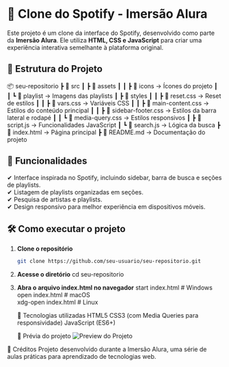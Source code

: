 # 🎵 Clone do Spotify - Imersão Alura  

Este projeto é um clone da interface do Spotify, desenvolvido como parte da **Imersão Alura**. Ele utiliza **HTML, CSS e JavaScript** para criar uma experiência interativa semelhante à plataforma original.  

## 📂 Estrutura do Projeto  

📦 seu-repositorio
┣ 📂 src
┃ ┣ 📂 assets
┃ ┃ ┣ 📂 icons → Ícones do projeto
┃ ┃ ┗ 📂 playlist → Imagens das playlists
┃ ┣ 📂 styles
┃ ┃ ┣ 📜 reset.css → Reset de estilos
┃ ┃ ┣ 📜 vars.css → Variáveis CSS
┃ ┃ ┣ 📜 main-content.css → Estilos do conteúdo principal
┃ ┃ ┣ 📜 sidebar-footer.css → Estilos da barra lateral e rodapé
┃ ┃ ┗ 📜 media-query.css → Estilos responsivos
┃ ┣ 📜 script.js → Funcionalidades JavaScript
┃ ┗ 📜 search.js → Lógica da busca
┣ 📜 index.html → Página principal
┣ 📜 README.md → Documentação do projeto


## 🚀 Funcionalidades  

✔ Interface inspirada no Spotify, incluindo sidebar, barra de busca e seções de playlists.  
✔ Listagem de playlists organizadas em seções.  
✔ Pesquisa de artistas e playlists.  
✔ Design responsivo para melhor experiência em dispositivos móveis.  

## 🛠 Como executar o projeto  

1. **Clone o repositório**  
   ```bash
   git clone https://github.com/seu-usuario/seu-repositorio.git

2. **Acesse o diretório**
cd seu-repositorio

3. **Abra o arquivo index.html no navegador**
   start index.html  # Windows  
   open index.html   # macOS  
   xdg-open index.html  # Linux

   📌 Tecnologias utilizadas
      HTML5
      CSS3 (com Media Queries para responsividade)
      JavaScript (ES6+)

   📸 Prévia do projeto
  ![Preview do Projeto](https://www.google.com/url?sa=i&url=https%3A%2F%2Fwww.youtube.com%2Fwatch%3Fv%3DsalCmnXAfQA&psig=AOvVaw2Wg0YI4QYubjn626LufBAB&ust=1738765796285000&source=images&cd=vfe&opi=89978449&ved=0CBUQjRxqFwoTCMidvcKdqosDFQAAAAAdAAAAABAE)


  📜 Créditos
Projeto desenvolvido durante a Imersão Alura, uma série de aulas práticas para aprendizado de tecnologias web.

